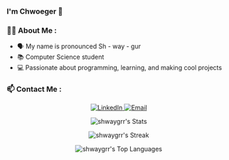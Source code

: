 ### I'm Chwoeger 👋

### :man_technologist: About Me :

- 🗣️ My name is pronounced Sh - way - gur
- 📚 Computer Science student
- 💻 Passionate about programming, learning, and making cool projects

### :mailbox: Contact Me :

<p align="center">
  <a href="https://www.linkedin.com/in/chwoeger-charleston-8a8b12271/">
    <img src="https://img.icons8.com/fluent/70/000000/linkedin.png" alt="LinkedIn"/>
  </a>
  <a href="mailto:chwoegerc03@gmail.com">
    <img src="https://img.icons8.com/fluent/70/000000/gmail.png" alt="Email"/>
  </a>
</p>

<div align="center">

  ![shwaygrr's Stats](https://github-readme-stats.vercel.app/api?username=shwaygrr&theme=dracula&show_icons=true&hide_border=false&count_private=true)
  
  ![shwaygrr's Streak](https://github-readme-streak-stats.herokuapp.com/?user=shwaygrr&theme=dracula&hide_border=false)
  
  ![shwaygrr's Top Languages](https://github-readme-stats.vercel.app/api/top-langs/?username=shwaygrr&theme=dracula&show_icons=true&hide_border=false&layout=compact)

</div>
